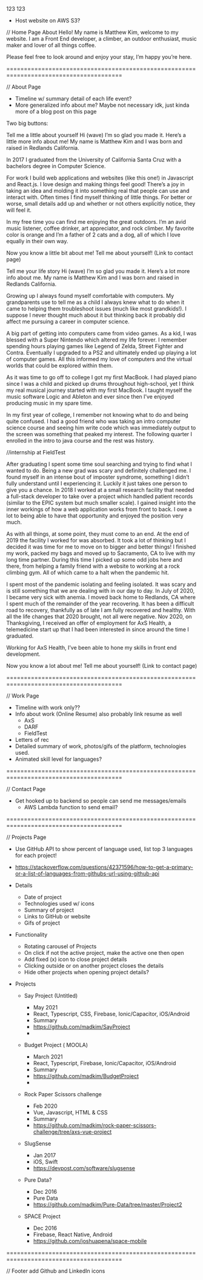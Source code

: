 123
123

- Host website on AWS S3?

// Home Page About
Hello! My name is Matthew Kim, welcome to my website. I am a Front End developer, a climber, an outdoor enthusiast, music maker and lover of all things coffee. 

Please feel free to look around and enjoy your stay, I’m happy you’re here. 

=======================================================================================

// About Page
- Timeline w/ summary detail of each life event? 
- More generalized info about me? Maybe not necessary idk, just kinda more of a blog post on this page

Two big buttons:

Tell me a little about yourself
Hi (wave) I’m so glad you made it. Here’s a little more info about me! My name is Matthew Kim and I was born and raised in Redlands California.

In 2017 I graduated from the University of California Santa Cruz with a bachelors degree in Computer Science. 

For work I build web applications and websites (like this one!) in Javascript and React.js. I love design and making things feel good! There’s a joy in taking an idea and molding it into something real that people can use and interact with. Often times I find myself thinking of little things. For better or worse, small details add up and whether or not others explicitly notice, they will feel it. 

In my free time you can find me enjoying the great outdoors. I’m an avid music listener, coffee drinker, art appreciator, and rock climber. My favorite color is orange and I’m a father of 2 cats and a dog, all of which I love equally in their own way. 

Now you know a little bit about me! Tell me about yourself! (Link to contact page)


Tell me your life story
Hi (wave) I’m so glad you made it. Here’s a lot more info about me. My name is Matthew Kim and I was born and raised in Redlands California. 

Growing up I always found myself comfortable with computers. My grandparents use to tell me as a child I always knew what to do when it came to helping them troubleshoot issues (much like most grandkids!). I suppose I never thought much about it but thinking back it probably did affect me pursuing a career in computer science. 

A big part of getting into computers came from video games. As a kid, I was blessed with a Super Nintendo which altered my life forever. I remember spending hours playing games like Legend of Zelda, Street Fighter and Contra. Eventually I upgraded to a PS2 and ultimately ended up playing a lot of computer games. All this informed my love of computers and the virtual worlds that could be explored within them. 

As it was time to go off to college I got my first MacBook. I had played piano since I was a child and picked up drums throughout high-school, yet I think my real musical journey started with my first MacBook. I taught myself the music software Logic and Ableton and ever since then I’ve enjoyed producing music in my spare time. 

In my first year of college, I remember not knowing what to do and being quite confused. I had a good friend who was taking an intro computer science course and seeing him write code which was immediately output to the screen was something that peaked my interest. The following quarter I enrolled in the intro to java course and the rest was history. 

//internship at FieldTest

After graduating I spent some time soul searching and trying to find what I wanted to do. Being a new grad was scary and definitely challenged me. I found myself in an intense bout of imposter syndrome, something I didn’t fully understand until I experiencing it. Luckily it just takes one person to give you a chance. In 2018 I worked at a small research facility that needed a full-stack developer to take over a project which handled patient records (similar to the EPIC system but much smaller scale). I gained insight into the inner workings of how a web application works from front to back.  I owe a lot to being able to have that opportunity and enjoyed the position very much.

As with all things, at some point, they must come to an end. At the end of 2019 the facility I worked for was absorbed. It took a lot of thinking but I decided it was time for me to move on to bigger and better things! I finished my work, packed my bags and moved up to Sacramento, CA to live with my long time partner. During this time I picked up some odd jobs here and there, from helping a family friend with a website to working at a rock climbing gym. All of which came to a halt when the pandemic hit. 

I spent most of the pandemic isolating and feeling isolated. It was scary and is still something that we are dealing with in our day to day. In July of 2020, I became very sick with anemia. I moved back home to Redlands, CA where I spent much of the remainder of the year recovering. It has been a difficult road to recovery, thankfully as of late I am fully recovered and healthy. With all the life changes that 2020 brought, not all were negative. Nov 2020, on Thanksgiving, I received an offer of employment for AxS Health, a telemedicine start up that I had been interested in since around the time I graduated. 

Working for AxS Health, I’ve been able to hone my skills in front end development. 

Now you know a lot about me! Tell me about yourself! (Link to contact page)


=======================================================================================

// Work Page
- Timeline with work only??
- Info about work (Online Resume) also probably link resume as well
    - AxS
    - DARF
    - FieldTest
- Letters of rec 
- Detailed summary of work, photos/gifs of the platform, technologies used. 
- Animated skill level for languages? 

=======================================================================================

// Contact Page
- Get hooked up to backend so people can send me messages/emails
    - AWS Lambda function to send email?

=======================================================================================

// Projects Page
- Use GitHub API to show percent of language used, list top 3 languages for each project!
- https://stackoverflow.com/questions/42371596/how-to-get-a-primary-or-a-list-of-languages-from-githubs-url-using-github-api 

- Details
    - Date of project
    - Technologies used w/ icons
    - Summary of project
    - Links to GitHub or website
    - Gifs of project
- Functionality
    - Rotating carousel of Projects
    - On click if not the active project, make the active one then open
    - Add fixed (x) icon to close project details
    - Clicking outside or on another project closes the details
    - Hide other projects when opening project details? 
- Projects
    - Say Project (Untitled)
        - May 2021
        - React, Typescript, CSS, Firebase, Ionic/Capacitor, iOS/Android
        - Summary
        - https://github.com/madkim/SayProject 
        - 
    - Budget Project ( MOOLA)
        - March 2021
        - React, Typescript, Firebase, Ionic/Capacitor, iOS/Android
        - Summary
        - https://github.com/madkim/BudgetProject 
        - 
    - Rock Paper Scissors challenge
        - Feb 2020
        - Vue, Javascript, HTML & CSS
        - Summary
        - https://github.com/madkim/rock-paper-scissors-challenge/tree/axs-vue-project 

    - SlugSense 
        - Jan 2017
        - iOS, Swift
        - https://devpost.com/software/slugsense 

    - Pure Data?
        - Dec 2016
        - Pure Data 
        - https://github.com/madkim/Pure-Data/tree/master/Project2 


    - SPACE Project
        - Dec 2016
        - Firebase, React Native, Android 
        - https://github.com/joshuapena/space-mobile 

=======================================================================================

// Footer add Github and LinkedIn icons